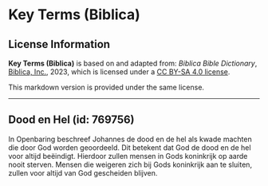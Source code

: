 # Key Terms (Biblica)

## License Information

**Key Terms (Biblica)** is based on and adapted from: _Biblica Bible Dictionary_, [Biblica, Inc.](https://www.biblica.com/), 2023, which is licensed under a [CC BY-SA 4.0 license](https://creativecommons.org/licenses/by-sa/4.0/legalcode.en).

This markdown version is provided under the same license.



--------------------------------

## Dood en Hel (id: 769756)

In Openbaring beschreef Johannes de dood en de hel als kwade machten die door God worden geoordeeld. Dit betekent dat God de dood en de hel voor altijd beëindigt. Hierdoor zullen mensen in Gods koninkrijk op aarde nooit sterven. Mensen die weigeren zich bij Gods koninkrijk aan te sluiten, zullen voor altijd van God gescheiden blijven.


